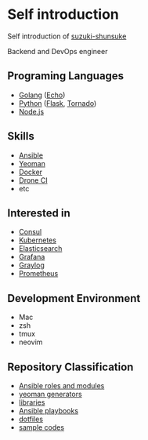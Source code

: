 # Self introduction

Self introduction of [suzuki-shunsuke](https://github.com/suzuki-shunsuke)

Backend and DevOps engineer

## Programing Languages

* [Golang](https://golang.org/doc/) ([Echo](https://echo.labstack.com/))
* [Python](https://www.python.org/) ([Flask](http://flask.pocoo.org/), [Tornado](http://www.tornadoweb.org/en/stable/))
* [Node.js](https://nodejs.org/en/)

## Skills

* [Ansible](http://docs.ansible.com/ansible/latest/index.html)
* [Yeoman](http://yeoman.io/)
* [Docker](https://docs.docker.com/)
* [Drone CI](http://docs.drone.io/)
* etc

## Interested in

* [Consul](https://www.consul.io/)
* [Kubernetes](https://kubernetes.io/)
* [Elasticsearch](https://www.elastic.co/guide/en/elasticsearch/reference/current/index.html)
* [Grafana](http://docs.grafana.org/)
* [Graylog](http://docs.graylog.org/en/latest/index.html)
* [Prometheus](https://prometheus.io/docs/introduction/overview/)

## Development Environment

* Mac
* zsh
* tmux
* neovim

## Repository Classification

* [Ansible roles and modules](https://github.com/suzuki-shunsuke/profile/wiki/ansible)
* [yeoman generators](https://github.com/suzuki-shunsuke/profile/wiki/yeoman-generator)
* [libraries](https://github.com/suzuki-shunsuke/profile/wiki/library)
* [Ansible playbooks](https://github.com/suzuki-shunsuke/profile/wiki/ansible-playbook)
* [dotfiles](https://github.com/suzuki-shunsuke/profile/wiki/config)
* [sample codes](https://github.com/suzuki-shunsuke/profile/wiki/sample-code)
